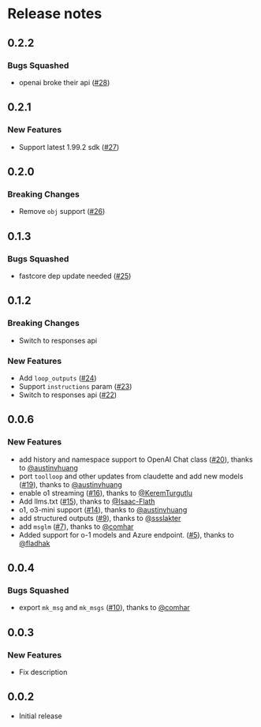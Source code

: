 # Release notes

<!-- do not remove -->

## 0.2.2

### Bugs Squashed

- openai broke their api ([#28](https://github.com/AnswerDotAI/cosette/issues/28))


## 0.2.1

### New Features

- Support latest 1.99.2 sdk ([#27](https://github.com/AnswerDotAI/cosette/issues/27))


## 0.2.0

### Breaking Changes

- Remove `obj` support ([#26](https://github.com/AnswerDotAI/cosette/issues/26))


## 0.1.3

### Bugs Squashed

- fastcore dep update needed ([#25](https://github.com/AnswerDotAI/cosette/issues/25))


## 0.1.2

### Breaking Changes

- Switch to responses api

### New Features

- Add `loop_outputs` ([#24](https://github.com/AnswerDotAI/cosette/issues/24))
- Support `instructions` param ([#23](https://github.com/AnswerDotAI/cosette/issues/23))
- Switch to responses api ([#22](https://github.com/AnswerDotAI/cosette/issues/22))


## 0.0.6

### New Features

- add history and namespace support to OpenAI Chat class ([#20](https://github.com/AnswerDotAI/cosette/pull/20)), thanks to [@austinvhuang](https://github.com/austinvhuang)
- port `toolloop` and other updates from claudette and add new models ([#19](https://github.com/AnswerDotAI/cosette/pull/19)), thanks to [@austinvhuang](https://github.com/austinvhuang)
- enable o1 streaming ([#16](https://github.com/AnswerDotAI/cosette/pull/16)), thanks to [@KeremTurgutlu](https://github.com/KeremTurgutlu)
- Add llms.txt ([#15](https://github.com/AnswerDotAI/cosette/pull/15)), thanks to [@Isaac-Flath](https://github.com/Isaac-Flath)
- o1, o3-mini support ([#14](https://github.com/AnswerDotAI/cosette/pull/14)), thanks to [@austinvhuang](https://github.com/austinvhuang)
- add structured outputs ([#9](https://github.com/AnswerDotAI/cosette/pull/9)), thanks to [@ssslakter](https://github.com/ssslakter)
- add `msglm` ([#7](https://github.com/AnswerDotAI/cosette/pull/7)), thanks to [@comhar](https://github.com/comhar)
- Added support for o-1 models and Azure endpoint. ([#5](https://github.com/AnswerDotAI/cosette/pull/5)), thanks to [@fladhak](https://github.com/fladhak)


## 0.0.4

### Bugs Squashed

- export `mk_msg` and `mk_msgs` ([#10](https://github.com/AnswerDotAI/cosette/pull/10)), thanks to [@comhar](https://github.com/comhar)


## 0.0.3

### New Features

- Fix description


## 0.0.2

- Initial release

